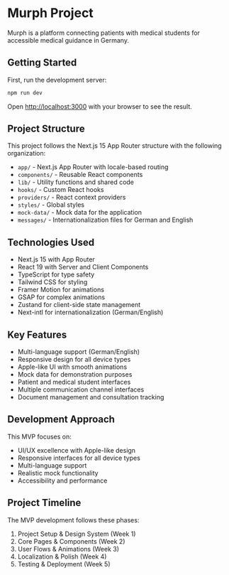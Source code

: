 # Murph Project

Murph is a platform connecting patients with medical students for accessible medical guidance in Germany.

## Getting Started

First, run the development server:

```bash
npm run dev
```

Open [http://localhost:3000](http://localhost:3000) with your browser to see the result.

## Project Structure

This project follows the Next.js 15 App Router structure with the following organization:

- `app/` - Next.js App Router with locale-based routing
- `components/` - Reusable React components
- `lib/` - Utility functions and shared code
- `hooks/` - Custom React hooks
- `providers/` - React context providers
- `styles/` - Global styles
- `mock-data/` - Mock data for the application
- `messages/` - Internationalization files for German and English

## Technologies Used

- Next.js 15 with App Router
- React 19 with Server and Client Components
- TypeScript for type safety
- Tailwind CSS for styling
- Framer Motion for animations
- GSAP for complex animations
- Zustand for client-side state management
- Next-intl for internationalization (German/English)

## Key Features

- Multi-language support (German/English)
- Responsive design for all device types
- Apple-like UI with smooth animations
- Mock data for demonstration purposes
- Patient and medical student interfaces
- Multiple communication channel interfaces
- Document management and consultation tracking

## Development Approach

This MVP focuses on:
- UI/UX excellence with Apple-like design
- Responsive interfaces for all device types
- Multi-language support
- Realistic mock functionality
- Accessibility and performance

## Project Timeline

The MVP development follows these phases:
1. Project Setup & Design System (Week 1)
2. Core Pages & Components (Week 2)
3. User Flows & Animations (Week 3)
4. Localization & Polish (Week 4)
5. Testing & Deployment (Week 5)